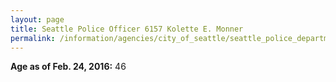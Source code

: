 ```yaml
---
layout: page
title: Seattle Police Officer 6157 Kolette E. Monner
permalink: /information/agencies/city_of_seattle/seattle_police_department/copbook/6157/
---
```


**Age as of Feb. 24, 2016:** 46
